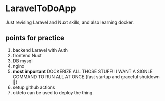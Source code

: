 # LaravelToDoApp
Just revising Laravel and Nuxt skills, and also learning docker.


## points for practice
1. backend Laravel with Auth
2. frontend Nuxt
3. DB mysql
4. nginx 
5. **most important** DOCKERIZE ALL THOSE STUFF!! I WANT A SIGNLE COMMAND TO RUN ALL AT ONCE.(fast startup and graceful shutdown🤩)
6. setup github actions
7. okteto can be used to deploy the thing.
